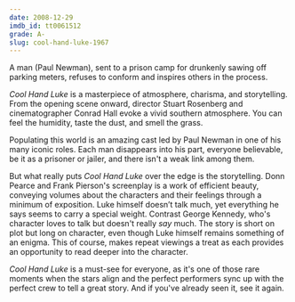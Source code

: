 ```yaml
---
date: 2008-12-29
imdb_id: tt0061512
grade: A-
slug: cool-hand-luke-1967
---
```


A man (Paul Newman), sent to a prison camp for drunkenly sawing off parking meters, refuses to conform and inspires others in the process.

_Cool Hand Luke_ is a masterpiece of atmosphere, charisma, and storytelling. From the opening scene onward, director Stuart Rosenberg and cinematographer Conrad Hall evoke a vivid southern atmosphere. You can feel the humidity, taste the dust, and smell the grass.

Populating this world is an amazing cast led by Paul Newman in one of his many iconic roles. Each man disappears into his part, everyone believable, be it as a prisoner or jailer, and there isn't a weak link among them.

But what really puts _Cool Hand Luke_ over the edge is the storytelling. Donn Pearce and Frank Pierson's screenplay is a work of efficient beauty, conveying volumes about the characters and their feelings through a minimum of exposition. Luke himself doesn’t talk much, yet everything he says seems to carry a special weight. Contrast George Kennedy, who's character loves to talk but doesn't really _say_ much. The story is short on plot but long on character, even though Luke himself remains something of an enigma. This of course, makes repeat viewings a treat as each provides an opportunity to read deeper into the character.

_Cool Hand Luke_ is a must-see for everyone, as it's one of those rare moments when the stars align and the perfect performers sync up with the perfect crew to tell a great story. And if you've already seen it, see it again.
